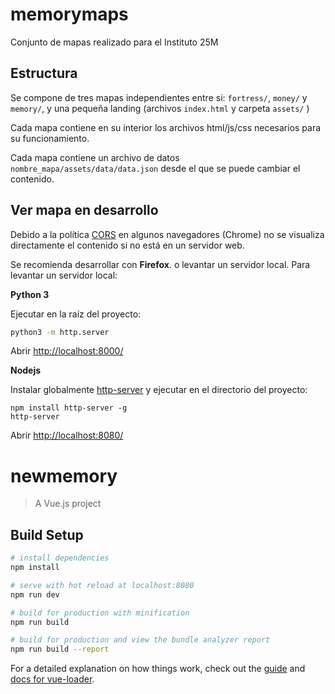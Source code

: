 # memorymaps
Conjunto de mapas realizado para el Instituto 25M

## Estructura
Se compone de tres mapas independientes entre si: `fortress/`, `money/` y `memory/`, y una pequeña landing (archivos `index.html` y carpeta `assets/` )

Cada mapa contiene en su interior los archivos html/js/css necesarios para su funcionamiento.

Cada mapa contiene un archivo de datos `nombre_mapa/assets/data/data.json` desde el que se puede cambiar el contenido.

## Ver mapa en desarrollo

Debido a la política [CORS](https://developer.mozilla.org/es/docs/Web/HTTP/Access_control_CORS) en algunos navegadores (Chrome) no se visualiza directamente el contenido si no está en un servidor web. 

Se recomienda desarrollar con **Firefox**. o levantar un servidor local. Para levantar un servidor local:

**Python 3**

Ejecutar en la raíz del proyecto:

```sh
python3 -m http.server
```

Abrir [http://localhost:8000/](http://localhost:8000/)

**Nodejs**

Instalar globalmente [http-server]() y ejecutar en el directorio del proyecto:

    npm install http-server -g
    http-server

Abrir [http://localhost:8080/](http://localhost:8080/)


# newmemory

> A Vue.js project


## Build Setup

``` bash
# install dependencies
npm install

# serve with hot reload at localhost:8080
npm run dev

# build for production with minification
npm run build

# build for production and view the bundle analyzer report
npm run build --report
```

For a detailed explanation on how things work, check out the [guide](http://vuejs-templates.github.io/webpack/) and [docs for vue-loader](http://vuejs.github.io/vue-loader).
